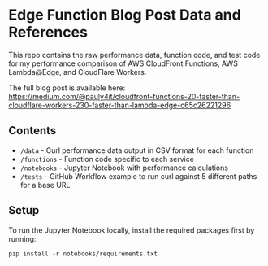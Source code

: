 # Edge Function Blog Post Data and References

This repo contains the raw performance data, function code, and test code for my performance comparison of AWS CloudFront Functions, AWS Lambda@Edge, and CloudFlare Workers.

The full blog post is available here: https://medium.com/@pauly4it/cloudfront-functions-20-faster-than-cloudflare-workers-230-faster-than-lambda-edge-c65c26221296

## Contents

- `/data` - Curl performance data output in CSV format for each function
- `/functions` - Function code specific to each service
- `/notebooks` - Jupyter Notebook with performance calculations
- `/tests` - GitHub Workflow example to run curl against 5 different paths for a base URL

## Setup

To run the Jupyter Notebook locally, install the required packages first by running:

`pip install -r notebooks/requirements.txt`
